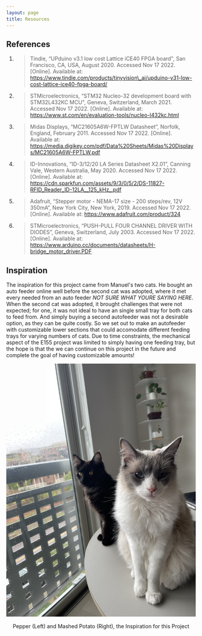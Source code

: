 ```yaml
---
layout: page
title: Resources
---
```


## References

1. > Tindie, “UPduino v3.1 low cost Lattice iCE40 FPGA board", San Francisco, CA, USA, August 2020. Accessed Nov 17 2022. [Online]. Available at: https://www.tindie.com/products/tinyvision\_ai/upduino-v31-low-cost-lattice-ice40-fpga-board/ 

2. > STMicroelectronics, “STM32 Nucleo-32 development board with STM32L432KC MCU", Geneva, Switzerland, March 2021. Accessed Nov 17 2022. [Online]. Available at: https://www.st.com/en/evaluation-tools/nucleo-l432kc.html 

3. > Midas Displays, “MC21605A6W-FPTLW Datasheet”, Norfolk, England, February 2011. Accessed Nov 17 2022. [Online]. Available at: https://media.digikey.com/pdf/Data%20Sheets/Midas%20Displays/MC21605A6W-FPTLW.pdf

4. > ID-Innovations, “ID-3/12/20 LA Series Datasheet X2.01”, Canning Vale, Western Australia, May 2020. Accessed Nov 17 2022. [Online]. Available at: https://cdn.sparkfun.com/assets/9/3/0/5/2/DS-11827-RFID_Reader_ID-12LA__125_kHz_.pdf

5. > Adafruit, “Stepper motor - NEMA-17 size - 200 steps/rev, 12V 350mA”, New York City, New York, 2019. Accessed Nov 17 2022. [Online]. Available at: https://www.adafruit.com/product/324 

6. > STMicroelectronics, “PUSH-PULL FOUR CHANNEL DRIVER WITH DIODES”, Geneva, Switzerland, July 2003. Accessed Nov 17 2022. [Online]. Available at: https://www.arduino.cc/documents/datasheets/H-bridge_motor_driver.PDF


## Inspiration

The inspiration for this project came from Manuel's two cats. He bought an auto feeder online well before the second cat was adopted, where it met every needed from an auto feeder *NOT SURE WHAT YOURE SAYING HERE*. When the second cat was adopted, it brought challenges that were not expected; for one, it was not ideal to have an single small tray for both cats to feed from. And simply buying a second autofeeder was not a desirable option, as they can be quite costly. So we set out to make an autofeeder with customizable lower sections that could accomodate different feeding trays for varying numbers of cats. Due to time constraints, the mechanical aspect of the E155 project was limited to simply having one feeding tray, but the hope is that the we can continue on this project in the future and complete the goal of having customizable amounts!


<div style="text-align: center">
  <img src="./assets/img/cats.jpeg" alt="cats" width="800" />
</div>

<p></p><center>Pepper (Left) and Mashed Potato (Right), the Inspiration for this Project</center>